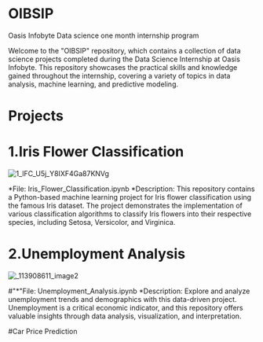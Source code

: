 # OIBSIP
Oasis Infobyte Data science one month internship program

Welcome to the "OIBSIP" repository, which contains a collection of data science projects completed during the Data Science Internship at Oasis Infobyte. This repository showcases the practical skills and knowledge gained throughout the internship, covering a variety of topics in data analysis, machine learning, and predictive modeling.

# Projects

# 1.Iris Flower Classification
![1_lFC_U5j_Y8IXF4Ga87KNVg](https://github.com/PurvaKaiwart/OIBSIP/assets/114017551/6c1790fe-04e3-4f0b-a77d-bd1f718af38b)


*File: Iris_Flower_Classification.ipynb 
*Description: This repository contains a Python-based machine learning project for Iris flower classification using the famous Iris dataset. The project demonstrates the implementation of various classification algorithms to classify Iris flowers into their respective species, including Setosa, Versicolor, and Virginica.

# 2.Unemployment Analysis
![_113908611_image2](https://github.com/PurvaKaiwart/OIBSIP/assets/114017551/dc4fa9f7-8710-4e07-bd22-ad785940de24)

   
#"*"File: Unemployment_Analysis.ipynb
*Description: Explore and analyze unemployment trends and demographics with this data-driven project. Unemployment is a critical economic indicator, and this repository offers valuable insights through data analysis, visualization, and interpretation.


#Car Price Prediction
